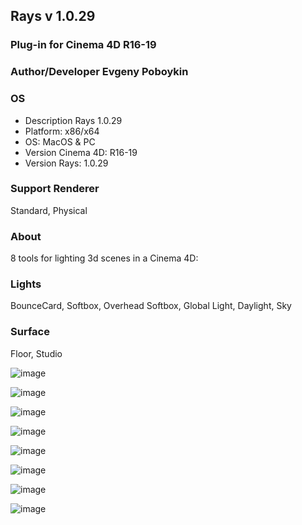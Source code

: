 ## Rays v 1.0.29

### Plug-in for Cinema 4D R16-19
### Author/Developer Evgeny Poboykin

### OS
- Description Rays 1.0.29
- Platform: x86/x64
- OS: MacOS & PC
- Version Cinema 4D: R16-19
- Version Rays: 1.0.29

### Support Renderer
Standard, Physical

### About
8 tools for lighting 3d scenes in a Cinema 4D:

### Lights
BounceCard, Softbox, Overhead Softbox, Global Light, Daylight, Sky

### Surface
Floor, Studio

![image](https://drive.google.com/uc?export=view&id=1zPENbLydTGGGJVrdbgsDMnN02dl39EC2)

![image](https://drive.google.com/uc?export=view&id=1-PdMlhMnykzaV3aBIkpPKWhvyuhLGiSm)

![image](https://drive.google.com/uc?export=view&id=1mrVgp3nkUI4mN-6hOH2Q7g_AbhnWszh9)

![image](https://drive.google.com/uc?export=view&id=1F5GAphc5fIEkQyqgQ6mv2kH8D6W068US)

![image](https://drive.google.com/uc?export=view&id=1aoDb2kf-JsztuGSXl1XwVCNs05DkMdo0)

![image](https://drive.google.com/uc?export=view&id=1GT8jvB2bCG6up3zOg3eLik9L8KR5hR0h)

![image](https://drive.google.com/uc?export=view&id=16PjU3_fjSnLt2rcLBdTj4_TXOvmTqGxp)

![image](https://drive.google.com/uc?export=view&id=1RkcDYWMety4ejKcD5PU5taQuHBMmLI0e)
